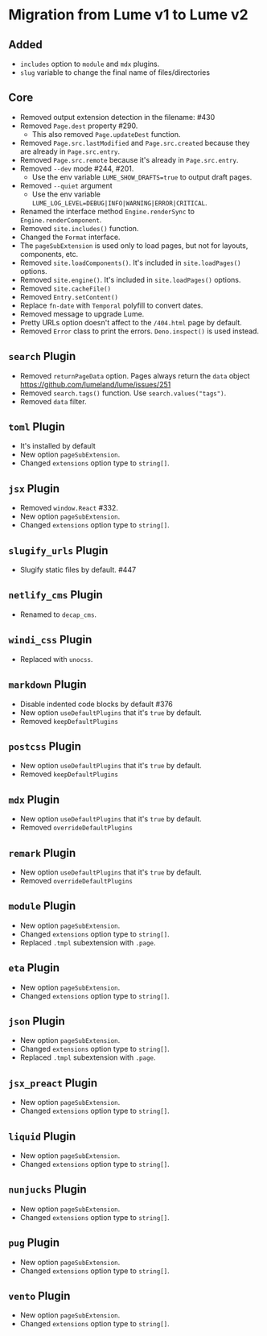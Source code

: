 # Migration from Lume v1 to Lume v2

## Added

- `includes` option to `module` and `mdx` plugins.
- `slug` variable to change the final name of files/directories

## Core

- Removed output extension detection in the filename: #430
- Removed `Page.dest` property #290.
  - This also removed `Page.updateDest` function.
- Removed `Page.src.lastModified` and `Page.src.created` because they are
  already in `Page.src.entry`.
- Removed `Page.src.remote` because it's already in `Page.src.entry`.
- Removed `--dev` mode #244, #201.
  - Use the env variable `LUME_SHOW_DRAFTS=true` to output draft pages.
- Removed `--quiet` argument
  - Use the env variable `LUME_LOG_LEVEL=DEBUG|INFO|WARNING|ERROR|CRITICAL`.
- Renamed the interface method `Engine.renderSync` to `Engine.renderComponent`.
- Removed `site.includes()` function.
- Changed the `Format` interface.
- The `pageSubExtension` is used only to load pages, but not for layouts,
  components, etc.
- Removed `site.loadComponents()`. It's included in `site.loadPages()` options.
- Removed `site.engine()`. It's included in `site.loadPages()` options.
- Removed `site.cacheFile()`
- Removed `Entry.setContent()`
- Replace `fn-date` with `Temporal` polyfill to convert dates.
- Removed message to upgrade Lume.
- Pretty URLs option doesn't affect to the `/404.html` page by default.
- Removed `Error` class to print the errors. `Deno.inspect()` is used instead.

## `search` Plugin

- Removed `returnPageData` option. Pages always return the `data` object
  https://github.com/lumeland/lume/issues/251
- Removed `search.tags()` function. Use `search.values("tags")`.
- Removed `data` filter.

## `toml` Plugin

- It's installed by default
- New option `pageSubExtension`.
- Changed `extensions` option type to `string[]`.

## `jsx` Plugin

- Removed `window.React` #332.
- New option `pageSubExtension`.
- Changed `extensions` option type to `string[]`.

## `slugify_urls` Plugin

- Slugify static files by default. #447

## `netlify_cms` Plugin

- Renamed to `decap_cms`.

## `windi_css` Plugin

- Replaced with `unocss`.

## `markdown` Plugin

- Disable indented code blocks by default #376
- New option `useDefaultPlugins` that it's `true` by default.
- Removed `keepDefaultPlugins`

## `postcss` Plugin

- New option `useDefaultPlugins` that it's `true` by default.
- Removed `keepDefaultPlugins`

## `mdx` Plugin

- New option `useDefaultPlugins` that it's `true` by default.
- Removed `overrideDefaultPlugins`

## `remark` Plugin

- New option `useDefaultPlugins` that it's `true` by default.
- Removed `overrideDefaultPlugins`

## `module` Plugin

- New option `pageSubExtension`.
- Changed `extensions` option type to `string[]`.
- Replaced `.tmpl` subextension with `.page`.

## `eta` Plugin

- New option `pageSubExtension`.
- Changed `extensions` option type to `string[]`.

## `json` Plugin

- New option `pageSubExtension`.
- Changed `extensions` option type to `string[]`.
- Replaced `.tmpl` subextension with `.page`.

## `jsx_preact` Plugin

- New option `pageSubExtension`.
- Changed `extensions` option type to `string[]`.

## `liquid` Plugin

- New option `pageSubExtension`.
- Changed `extensions` option type to `string[]`.

## `nunjucks` Plugin

- New option `pageSubExtension`.
- Changed `extensions` option type to `string[]`.

## `pug` Plugin

- New option `pageSubExtension`.
- Changed `extensions` option type to `string[]`.

## `vento` Plugin

- New option `pageSubExtension`.
- Changed `extensions` option type to `string[]`.
